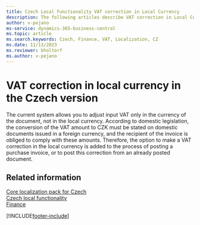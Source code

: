 ```yaml
---
title: Czech Local Functionality VAT correction in Local Currency
description: The following articles describe VAT correction in Local Currency functionality in the Czech version of Business Central.
author: v-pejano
ms-service: dynamics-365-business-central
ms.topic: article
ms.search.keywords: Czech, Finance, VAT, Localization, CZ
ms.date: 11/13/2023
ms.reviewer: bholtorf
ms.author: v-pejano
---
```


# VAT correction in local currency in the Czech version

The current system allows you to adjust input VAT only in the currency of the document, not in the local currency. According to domestic legislation, the conversion of the VAT amount to CZK must be stated on domestic documents issued in a foreign currency, and the recipient of the invoice is obliged to comply with these amounts. Therefore, the option to make a VAT correction in the local currency is added to the process of posting a purchase invoice, or to post this correction from an already posted document.

## Related information

[Core localization pack for Czech](ui-extensions-core-localization-pack-cz.md)  
[Czech local functionality](czech-local-functionality.md)  
[Finance](../../finance.md)  


[!INCLUDE[footer-include](../../includes/footer-banner.md)]
